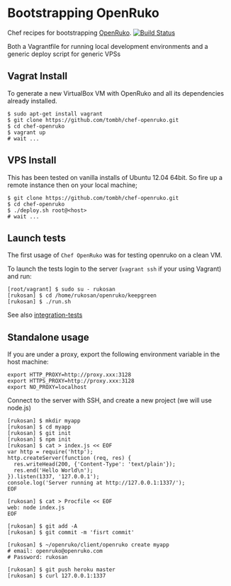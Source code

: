 # Bootstrapping OpenRuko

Chef recipes for bootstrapping [OpenRuko](https://github.com/openruko). [![Build Status](https://travis-ci.org/slotbox/chef-slotbox.png?branch=master)](undefined)

Both a Vagrantfile for running local development environments and a generic deploy script for generic VPSs

## Vagrat Install

To generate a new VirtualBox VM with OpenRuko and all its dependencies already installed.

```
$ sudo apt-get install vagrant
$ git clone https://github.com/tombh/chef-openruko.git
$ cd chef-openruko
$ vagrant up
# wait ...
```

## VPS Install

This has been tested on vanilla installs of Ubuntu 12.04 64bit. So fire up a remote instance then on your local machine;

```
$ git clone https://github.com/tombh/chef-openruko.git
$ cd chef-openruko
$ ./deploy.sh root@<host>
# wait ...
```

## Launch tests

The first usage of `Chef OpenRuko` was for testing openruko on a clean VM.

To launch the tests login to the server (`vagrant ssh` if your using Vagrant) and run:

```
[root/vagrant] $ sudo su - rukosan
[rukosan] $ cd /home/rukosan/openruko/keepgreen
[rukosan] $ ./run.sh
```

See also [integration-tests](https://github.com/openruko/integration-tests)

## Standalone usage

If you are under a proxy, export the following environment variable in the host machine:

```
export HTTP_PROXY=http://proxy.xxx:3128
export HTTPS_PROXY=http://proxy.xxx:3128
export NO_PROXY=localhost
```

Connect to the server with SSH, and create a new project (we will use node.js)

```
[rukosan] $ mkdir myapp
[rukosan] $ cd myapp
[rukosan] $ git init
[rukosan] $ npm init
[rukosan] $ cat > index.js << EOF
var http = require('http');
http.createServer(function (req, res) {
  res.writeHead(200, {'Content-Type': 'text/plain'});
  res.end('Hello World\n');
}).listen(1337, '127.0.0.1');
console.log('Server running at http://127.0.0.1:1337/');
EOF

[rukosan] $ cat > Procfile << EOF
web: node index.js
EOF

[rukosan] $ git add -A
[rukosan] $ git commit -m 'fisrt commit'

[rukosan] $ ~/openruko/client/openruko create myapp
# email: openruko@openruko.com
# Password: rukosan

[rukosan] $ git push heroku master
[rukosan] $ curl 127.0.0.1:1337
```



